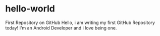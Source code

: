 # hello-world
First Repository on GitHub
Hello, i am writing my first GitHub Repository today!
I'm an Android Developer and i love being one.
